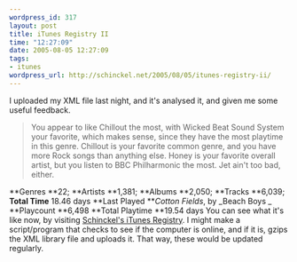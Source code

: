 ```yaml
--- 
wordpress_id: 317
layout: post
title: iTunes Registry II
time: "12:27:09"
date: 2005-08-05 12:27:09
tags: 
- itunes
wordpress_url: http://schinckel.net/2005/08/05/itunes-registry-ii/
---
```

I uploaded my XML file last night, and it's analysed it, and given me some useful feedback. 

> You appear to like Chillout the most, with Wicked Beat Sound System your favorite, which makes sense, since they have the most playtime in this genre. Chillout is your favorite common genre, and you have more Rock songs than anything else. Honey is your favorite overall artist, but you listen to BBC Philharmonic the most. Jet ain't too bad, either. 

**Genres **22; **Artists **1,381; **Albums **2,050; **Tracks **6,039; **Total Time** 18.46 days **Last Played **_Cotton Fields_, by _Beach Boys _ **Playcount **6,498 **Total Playtime **19.54 days You can see what it's like now, by visiting [Schinckel's iTunes Registry][1]. I might make a script/program that checks to see if the computer is online, and if it is, gzips the XML library file and uploads it. That way, these would be updated regularly. 

   [1]: http://www.itunesregistry.com/user/user/schinckel


